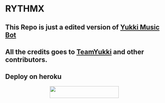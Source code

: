 # RYTHMX

## This Repo is just a edited version of [Yukki Music Bot](github.com/TheYukki/YukkiMusicBot)

## All the credits goes to [TeamYukki](github.com/TeamYukki) and other contributors.

## Deploy on heroku

<p align="center"><a href="https://heroku.com/deploy?template=https://github.com/log-afk-xD/RYTHMX"> <img src="https://img.shields.io/badge/Deploy%20To%20Heroku-black?style=for-the-badge&logo=heroku" width="220" height="38.45"/></a></p>
